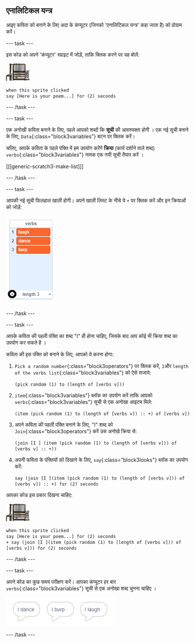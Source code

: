 ## एनालिटिकल यन्त्र

आइए कविता को बनाने के लिए अदा के कंप्यूटर (जिनको 'एनालिटिकल यन्त्र' कहा जाता है) को प्रोग्राम करें।

--- task ---

इस कोड को अपने 'कंप्यूटर' स्प्राइट में जोड़ें, ताकि क्लिक करने पर यह बोलें:

![कंप्यूटर का स्प्राइट](images/computer-sprite.png)

```blocks3
when this sprite clicked
say [Here is your poem...] for (2) seconds
```

--- /task ---

--- task ---

एक अनोखी कविता बनाने के लिए, पहले आपको शब्दों कि **सूची** की आवश्यक्ता होगी । एक नई सूची बनाने के लिए, `Data`{:class="block3variables"} बटन पर क्लिक करें।

चलिए, आपके कविता के पहले पंक्ति में हम उपयोग करेंगे **क्रिया** (कार्य दर्शाने वाले शब्द) `verbs`{:class="block3variables"} नामक एक नयी सूची तैयार करें ।

[[[generic-scratch3-make-list]]]

--- /task ---

--- task ---

आपकी नई सूची फिलहाल खाली होगी। अपने खाली लिस्ट के नीचे ये `+` पर क्लिक करें और इन क्रियाओं को जोड़ें:

![सूची जिसमे + गहरे रंग का है](images/poetry-verbs-annotated.png)

--- /task ---

--- task ---

आपके कविता की पहली पंक्ति का शब्द "I" ही होना चाहिए, जिसके बाद आप कोई भी क्रिया शब्द का उपयोग कर सकते है ।

कविता की इस पंक्ति को बनाने के लिए, आपको ये करना होगा:

1. `Pick a random number`{:class="block3operators"} पर क्लिक करें, `1`और `length of the verbs list`{:class="block3variables"} को ऐसे सजाये:
    
    ```blocks3
    (pick random (1) to (length of [verbs v]))
    ```

2. `item`{:class="block3variables"} ब्लॉक का उपयोग करें ताकि आपको `verbs`{:class="block3variables"} सूची से एक अनोखा आइटम मिले:
    
    ```blocks3
    (item (pick random (1) to (length of [verbs v]) :: +) of [verbs v])
    ```

3. अपने कविता की पहली पंक्ति बनाने के लिए, "I" शब्द को `Join`{:class="block3operators"} करें उस अनोखे क्रिया से:
    
    ```blocks3
    (join [I ] (item (pick random (1) to (length of [verbs v])) of [verbs v] :: +))
    ```

4. अपनी कविता के पंक्तियों को दिखाने के लिए, `say`{:class="block3looks"} ब्लॉक का उपयोग करें:
    
    ```blocks3
    say (join [I ](item (pick random (1) to (length of [verbs v])) of [verbs v]) :: +) for (2) seconds
    ```

आपका कोड इस प्रकार दिखना चाहिए:

![कंप्यूटर का स्प्राइट](images/computer-sprite.png)

```blocks3
when this sprite clicked
say [Here is your poem...] for (2) seconds
+ say (join [I ](item (pick random (1) to (length of [verbs v])) of [verbs v])) for (2) seconds
```

--- /task ---

--- task ---

अपने कोड का कुछ समय परीक्षण करें। आपका कंप्यूटर हर बार `verbs`{:class="block3variables"} सूची से एक अनोखा शब्द चुनना चाहिए ।

![3 बुलबुले अलग अलग चीज़ें बोलते हुए](images/poetry-random-test.png)

--- /task ---